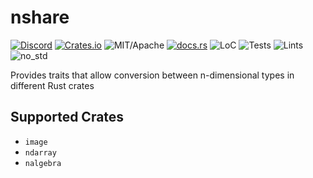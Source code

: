 # nshare

[![Discord][dci]][dcl] [![Crates.io][ci]][cl] ![MIT/Apache][li] [![docs.rs][di]][dl] ![LoC][lo] ![Tests][btl] ![Lints][bll] ![no_std][bnl]

[ci]: https://img.shields.io/crates/v/nshare.svg
[cl]: https://crates.io/crates/nshare/

[li]: https://img.shields.io/crates/l/specs.svg?maxAge=2592000

[di]: https://docs.rs/nshare/badge.svg
[dl]: https://docs.rs/nshare/

[lo]: https://tokei.rs/b1/github/rust-cv/nshare?category=code

[dci]: https://img.shields.io/discord/550706294311485440.svg?logo=discord&colorB=7289DA
[dcl]: https://discord.gg/d32jaam

[btl]: https://github.com/rust-cv/nshare/workflows/unit%20tests/badge.svg
[bll]: https://github.com/rust-cv/nshare/workflows/lints/badge.svg
[bnl]: https://github.com/rust-cv/nshare/workflows/no-std/badge.svg

Provides traits that allow conversion between n-dimensional types in different Rust crates

## Supported Crates
* `image`
* `ndarray`
* `nalgebra`
